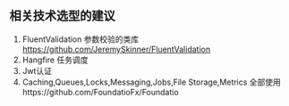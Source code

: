 相关技术选型的建议
-----

1. FluentValidation 参数校验的类库 https://github.com/JeremySkinner/FluentValidation
2. Hangfire 任务调度
3. Jwt认证
4. Caching,Queues,Locks,Messaging,Jobs,File Storage,Metrics 全部使用https://github.com/FoundatioFx/Foundatio
